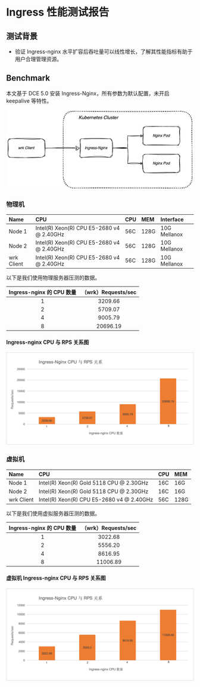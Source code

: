 # Ingress 性能测试报告

## 测试背景

- 验证 Ingress-nginx 水平扩容后吞吐量可以线性增长，了解其性能指标有助于用户合理管理资源。

## Benchmark

本文基于 DCE 5.0 安装 Ingress-Nginx，所有参数为默认配置，未开启 keepalive 等特性。

![ingress-arch](../../network/images/ingress-nginx-arch.png)

### 物理机

| Name        | CPU                                       |  CPU  | MEM  | Interface    |
|:------------|:------------------------------------------|:------|:-----|:-------------|
| Node 1      | Intel(R) Xeon(R) CPU E5-2680 v4 @ 2.40GHz |  56C  | 128G | 10G Mellanox |
| Node 2      | Intel(R) Xeon(R) CPU E5-2680 v4 @ 2.40GHz |  56C  | 128G | 10G Mellanox |
| wrk Client  | Intel(R) Xeon(R) CPU E5-2680 v4 @ 2.40GHz |  56C  | 128G | 10G Mellanox |

以下是我们使用物理服务器压测的数据。

| Ingress-nginx 的 CPU 数量 | （wrk）Requests/sec  |
| :----------------------: | :-----------------: |
|          1               |       3209.66       |
|          2               |       5709.07       |
|          4               |       9005.79       |
|          8               |       20696.19      |

#### Ingress-nginx CPU 与 RPS 关系图

![ingress-cpu-rps](../../network/images/ingress-cpu-rps.png)

### 虚拟机

| Name        | CPU                                       |  CPU  | MEM  |
|:------------|:------------------------------------------|:------|:-----|
| Node 1      | Intel(R) Xeon(R) Gold 5118 CPU @ 2.30GHz  |  16C  | 16G  |
| Node 2      | Intel(R) Xeon(R) Gold 5118 CPU @ 2.30GHz  |  16C  | 16G  |
| wrk Client  | Intel(R) Xeon(R) CPU E5-2680 v4 @ 2.40GHz |  56C  | 128G |

以下是我们使用虚拟服务器压测的数据。

| Ingress-nginx 的 CPU 数量 | （wrk）Requests/sec  |
| :----------------------: | :-----------------: |
|          1               |       3022.68       |
|          2               |       5556.20       |
|          4               |       8616.95       |
|          8               |       11006.89      |

#### 虚拟机 Ingress-nginx CPU 与 RPS 关系图

![vm-ingress-cpu-rps](../../network/images/ingress-vm-cpu-rps.png)
